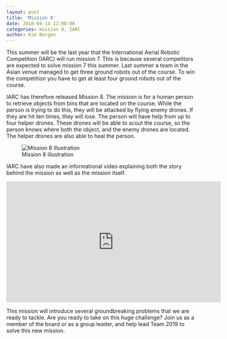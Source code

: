 ```yaml
---
layout: post
title: 'Mission 8'
date: 2018-04-14 12:00:00
categories: mission 8, IARC
author: Kim Borgen
---
```



This summer will be the last year that the International Aerial Robotic Competition (IARC) will run mission 7. This is because several competitors are expected to solve mission 7 this summer. Last summer a team in the Asian venue managed to get three ground robots out of the course. To win the competition you have to get at least four ground robots out of the course.

IARC has therefore released Mission 8. The mission is for a human person to retrieve objects from bins that are located on the course. While the person is trying to do this, they will be attacked by flying enemy drones. If they are hit ten times, they will lose. The person will have help from up to four helper drones. These drones will be able to scout the course, so the person knows where both the object, and the enemy drones are located. The helper drones are also able to heal the person.

<figure>
  <img alt="Mission 8 illustration" src="https://i.imgur.com/UVOAmS1.png" />
  <figcaption>Mission 8 illustration</figcaption>
</figure>

IARC have also made an informational video explaining both the story behind the mission as well as the mission itself.

<iframe width="560" height="315" src="https://www.youtube.com/embed/u3EmNTQ-UuQ" frameborder="0" allow="autoplay; encrypted-media" allowfullscreen></iframe>

This mission will introduce several groundbreaking problems that we are ready to tackle. Are you ready to take on this huge challenge? Join us as a member of the board or as a group leader, and help lead Team 2019 to solve this new mission.
